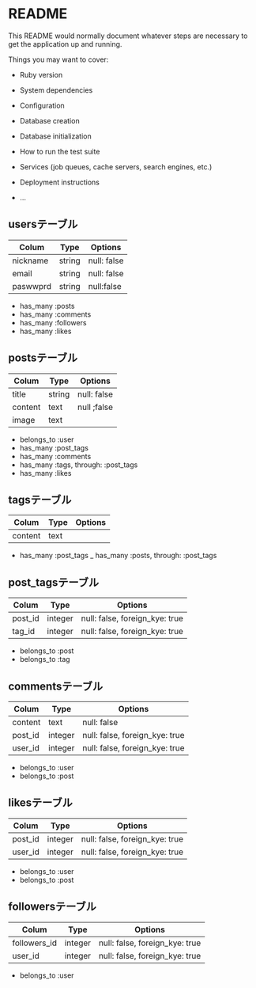 # README

This README would normally document whatever steps are necessary to get the
application up and running.

Things you may want to cover:

* Ruby version

* System dependencies

* Configuration

* Database creation

* Database initialization

* How to run the test suite

* Services (job queues, cache servers, search engines, etc.)

* Deployment instructions

* ...

## usersテーブル
|Colum|Type|Options|
|-----|----|-------|
|nickname|string|null: false|
|email|string|null: false|
|paswwprd|string|null:false|

- has_many :posts
- has_many :comments
- has_many :followers
- has_many :likes


## postsテーブル
|Colum|Type|Options|
|-----|----|-------|
|title|string|null: false|
|content|text|null ;false|
|image|text||

- belongs_to :user
- has_many :post_tags
- has_many :comments
- has_many :tags, through:  :post_tags
- has_many :likes

## tagsテーブル
|Colum|Type|Options|
|-----|----|-------|
|content|text|

- has_many :post_tags
_ has_many :posts, through:  :post_tags

## post_tagsテーブル
|Colum|Type|Options|
|-----|----|-------|
|post_id|integer|null: false, foreign_kye: true|
|tag_id|integer|null: false, foreign_kye: true|

- belongs_to :post
- belongs_to :tag

## commentsテーブル
|Colum|Type|Options|
|-----|----|-------|
|content|text|null: false|
|post_id|integer|null: false, foreign_kye: true|
|user_id|integer|null: false, foreign_kye: true|

- belongs_to :user
- belongs_to :post

## likesテーブル
|Colum|Type|Options|
|-----|----|-------|
|post_id|integer|null: false, foreign_kye: true|
|user_id|integer|null: false, foreign_kye: true|

- belongs_to :user
- belongs_to :post

## followersテーブル
|Colum|Type|Options|
|-----|----|-------|
|followers_id|integer|null: false, foreign_kye: true|
|user_id|integer|null: false, foreign_kye: true|

- belongs_to :user
